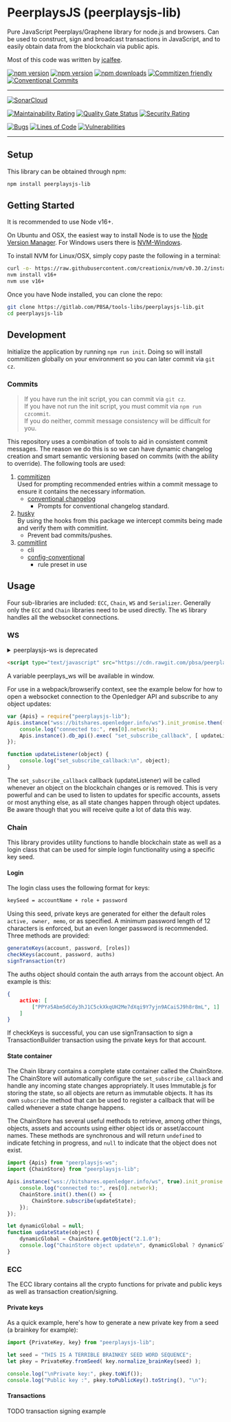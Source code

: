 # PeerplaysJS (peerplaysjs-lib)

Pure JavaScript Peerplays/Graphene library for node.js and browsers. Can be used to construct, sign and broadcast transactions in JavaScript, and to easily obtain data from the blockchain via public apis.

Most of this code was written by [jcalfee](https://github.com/jcalfee).

[![npm version](https://img.shields.io/npm/v/peerplaysjs-lib.svg?style=flat-square)](https://www.npmjs.com/package/peerplaysjs-lib)
[![npm version](https://img.shields.io/node/v/peerplaysjs-lib.svg?style=flat-square)](https://www.npmjs.com/package/peerplaysjs-lib)
[![npm downloads](https://img.shields.io/npm/dm/peerplaysjs-lib.svg?style=flat-square)](https://www.npmjs.com/package/peerplaysjs-lib)
[![Commitizen friendly](https://img.shields.io/badge/commitizen-friendly-brightgreen.svg)](http://commitizen.github.io/cz-cli/) 
[![Conventional Commits](https://img.shields.io/badge/Conventional%20Commits-1.0.0-yellow.svg)](https://conventionalcommits.org)

<hr/>

[![SonarCloud](https://sonarcloud.io/images/project_badges/sonarcloud-white.svg)](https://sonarcloud.io/dashboard?id=peerplays-network_peerplaysjs-lib)

[![Maintainability Rating](https://sonarcloud.io/api/project_badges/measure?project=peerplays-network_peerplaysjs-lib&metric=sqale_rating)](https://sonarcloud.io/dashboard?id=peerplays-network_peerplaysjs-lib) [![Quality Gate Status](https://sonarcloud.io/api/project_badges/measure?project=peerplays-network_peerplaysjs-lib&metric=alert_status)](https://sonarcloud.io/dashboard?id=peerplays-network_peerplaysjs-lib) [![Security Rating](https://sonarcloud.io/api/project_badges/measure?project=peerplays-network_peerplaysjs-lib&metric=security_rating)](https://sonarcloud.io/dashboard?id=peerplays-network_peerplaysjs-lib)

[![Bugs](https://sonarcloud.io/api/project_badges/measure?project=peerplays-network_peerplaysjs-lib&metric=bugs)](https://sonarcloud.io/dashboard?id=peerplays-network_peerplaysjs-lib) [![Lines of Code](https://sonarcloud.io/api/project_badges/measure?project=peerplays-network_peerplaysjs-lib&metric=ncloc)](https://sonarcloud.io/dashboard?id=peerplays-network_peerplaysjs-lib) [![Vulnerabilities](https://sonarcloud.io/api/project_badges/measure?project=peerplays-network_peerplaysjs-lib&metric=vulnerabilities)](https://sonarcloud.io/dashboard?id=peerplays-network_peerplaysjs-lib)

<hr/>

## Setup

This library can be obtained through npm:

```bash
npm install peerplaysjs-lib
```

## Getting Started

It is recommended to use Node v16+.

On Ubuntu and OSX, the easiest way to install Node is to use the [Node Version Manager](https://github.com/creationix/nvm).
For Windows users there is [NVM-Windows](https://github.com/coreybutler/nvm-windows).

To install NVM for Linux/OSX, simply copy paste the following in a terminal:

```bash
curl -o- https://raw.githubusercontent.com/creationix/nvm/v0.30.2/install.sh | bash
nvm install v16+
nvm use v16+
```

Once you have Node installed, you can clone the repo:

```bash
git clone https://gitlab.com/PBSA/tools-libs/peerplaysjs-lib.git
cd peerplaysjs-lib
```

## Development

Initialize the application by running `npm run init`. Doing so will install commitizen globally on your environment so you can later commit via `git cz`.

### Commits

> If you have run the init script, you can commit via `git cz`.  
> If you have not run the init script, you must commit via `npm run czcommit`.  
> If you do neither, commit message consistency will be difficult for you.

This repository uses a combination of tools to aid in consistent commit messages. The reason we do this is so we can have dynamic changelog creation and smart semantic versioning based on commits (with the ability to override).
The following tools are used:

1. [commitizen](https://www.npmjs.com/package/commitizen)  
   Used for prompting recommended entries within a commit message to ensure it contains the necessary information.
   - [conventional changelog](https://www.npmjs.com/package/cz-conventional-changelog)  
     - Prompts for conventional changelog standard.
2. [husky](https://www.npmjs.com/package/husky)  
   By using the hooks from this package we intercept commits being made and verify them with commitlint.
   - Prevent bad commits/pushes.
3. [commitlint](https://www.npmjs.com/package/@commitlint/cli)
   - cli
   - [config-conventional](https://www.npmjs.com/package/@commitlint/config-conventional)
     - rule preset in use

## Usage

Four sub-libraries are included: `ECC`, `Chain`, `WS` and `Serializer`. Generally only the `ECC` and `Chain` libraries need to be used directly. The `WS` library handles all the websocket connections.

### WS

<details>

<summary>peerplaysjs-ws is deprecated</summary>

Peerplaysjs-lib includes the now deprecated peerplaysjs-ws library within itself. Updating your code to reflect this is simple, here is an example:

```javascript
// current code
import {Apis} from 'peerplaysjs-ws';

// refactored
import {Apis} from 'peerplaysjs-lib';
```

Once you have all of your peerplaysjs-ws imports updated, you can uninstall the peerplaysjs-ws package.
</details>


```html
<script type="text/javascript" src="https://cdn.rawgit.com/pbsa/peerplaysjs-ws/build/peerplaysjs-ws.js" />
```

A variable peerplays_ws will be available in window.

For use in a webpack/browserify context, see the example below for how to open a websocket connection to the Openledger API and subscribe to any object updates:

```javascript
var {Apis} = require("peerplaysjs-lib");
Apis.instance("wss://bitshares.openledger.info/ws").init_promise.then((res) => {
    console.log("connected to:", res[0].network);
    Apis.instance().db_api().exec( "set_subscribe_callback", [ updateListener, true ] )
});

function updateListener(object) {
    console.log("set_subscribe_callback:\n", object);
}
```

The `set_subscribe_callback` callback (updateListener) will be called whenever an object on the blockchain changes or is removed. This is very powerful and can be used to listen to updates for specific accounts, assets or most anything else, as all state changes happen through object updates. Be aware though that you will receive quite a lot of data this way.

### Chain

This library provides utility functions to handle blockchain state as well as a login class that can be used for simple login functionality using a specific key seed.

#### Login

The login class uses the following format for keys:

```bash
keySeed = accountName + role + password
```

Using this seed, private keys are generated for either the default roles `active, owner, memo`, or as specified. A minimum password length of 12 characters is enforced, but an even longer password is recommended. Three methods are provided:

```js
generateKeys(account, password, [roles])
checkKeys(account, password, auths)
signTransaction(tr)
```

The auths object should contain the auth arrays from the account object. An example is this:

```json
{
    active: [
        ["PPY∂5Abm5dCdy3hJ1C5ckXkqUH2Me7dXqi9Y7yjn9ACaiSJ9h8r8mL", 1]
    ]
}
```

If checkKeys is successful, you can use signTransaction to sign a TransactionBuilder transaction using the private keys for that account.

#### State container

The Chain library contains a complete state container called the ChainStore. The ChainStore will automatically configure the `set_subscribe_callback` and handle any incoming state changes appropriately. It uses Immutable.js for storing the state, so all objects are return as immutable objects. It has its own `subscribe` method that can be used to register a callback that will be called whenever a state change happens.

The ChainStore has several useful methods to retrieve, among other things, objects, assets and accounts using either object ids or asset/account names. These methods are synchronous and will return `undefined` to indicate fetching in progress, and `null` to indicate that the object does not exist.

```js
import {Apis} from "peerplaysjs-ws";
import {ChainStore} from "peerplaysjs-lib";

Apis.instance("wss://bitshares.openledger.info/ws", true).init_promise.then((res) => {
    console.log("connected to:", res[0].network);
    ChainStore.init().then(() => {
        ChainStore.subscribe(updateState);
    });
});

let dynamicGlobal = null;
function updateState(object) {
    dynamicGlobal = ChainStore.getObject("2.1.0");
    console.log("ChainStore object update\n", dynamicGlobal ? dynamicGlobal.toJS() : dynamicGlobal);
}

```

### ECC

The ECC library contains all the crypto functions for private and public keys as well as transaction creation/signing.

#### Private keys

As a quick example, here's how to generate a new private key from a seed (a brainkey for example):

```js
import {PrivateKey, key} from "peerplaysjs-lib";

let seed = "THIS IS A TERRIBLE BRAINKEY SEED WORD SEQUENCE";
let pkey = PrivateKey.fromSeed( key.normalize_brainKey(seed) );

console.log("\nPrivate key:", pkey.toWif());
console.log("Public key :", pkey.toPublicKey().toString(), "\n");
```

#### Transactions

TODO transaction signing example


